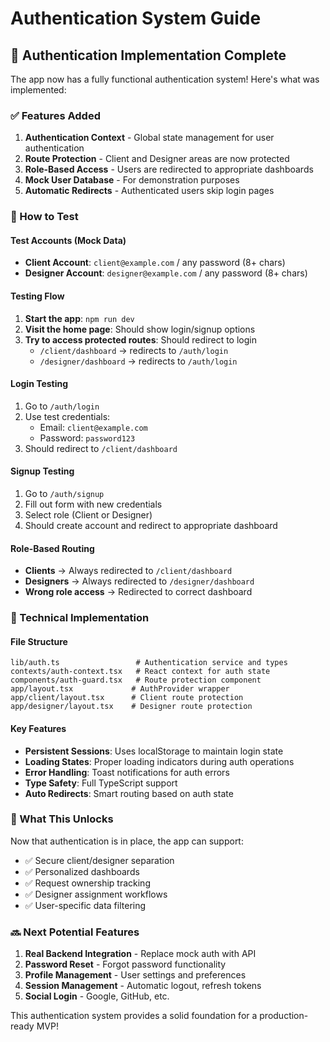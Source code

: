 # Authentication System Guide

## 🔐 Authentication Implementation Complete

The app now has a fully functional authentication system! Here's what was implemented:

### ✅ Features Added

1. **Authentication Context** - Global state management for user authentication
2. **Route Protection** - Client and Designer areas are now protected
3. **Role-Based Access** - Users are redirected to appropriate dashboards
4. **Mock User Database** - For demonstration purposes
5. **Automatic Redirects** - Authenticated users skip login pages

### 🧪 How to Test

#### Test Accounts (Mock Data)
- **Client Account**: `client@example.com` / any password (8+ chars)
- **Designer Account**: `designer@example.com` / any password (8+ chars)

#### Testing Flow
1. **Start the app**: `npm run dev`
2. **Visit the home page**: Should show login/signup options
3. **Try to access protected routes**: Should redirect to login
   - `/client/dashboard` → redirects to `/auth/login`
   - `/designer/dashboard` → redirects to `/auth/login`

#### Login Testing
1. Go to `/auth/login`
2. Use test credentials:
   - Email: `client@example.com` 
   - Password: `password123`
3. Should redirect to `/client/dashboard`

#### Signup Testing
1. Go to `/auth/signup`
2. Fill out form with new credentials
3. Select role (Client or Designer)
4. Should create account and redirect to appropriate dashboard

#### Role-Based Routing
- **Clients** → Always redirected to `/client/dashboard`
- **Designers** → Always redirected to `/designer/dashboard`
- **Wrong role access** → Redirected to correct dashboard

### 🔧 Technical Implementation

#### File Structure
```
lib/auth.ts                 # Authentication service and types
contexts/auth-context.tsx   # React context for auth state
components/auth-guard.tsx   # Route protection component
app/layout.tsx             # AuthProvider wrapper
app/client/layout.tsx      # Client route protection
app/designer/layout.tsx    # Designer route protection
```

#### Key Features
- **Persistent Sessions**: Uses localStorage to maintain login state
- **Loading States**: Proper loading indicators during auth operations
- **Error Handling**: Toast notifications for auth errors
- **Type Safety**: Full TypeScript support
- **Auto Redirects**: Smart routing based on auth state

### 🚀 What This Unlocks

Now that authentication is in place, the app can support:
- ✅ Secure client/designer separation
- ✅ Personalized dashboards
- ✅ Request ownership tracking
- ✅ Designer assignment workflows
- ✅ User-specific data filtering

### 🔜 Next Potential Features
1. **Real Backend Integration** - Replace mock auth with API
2. **Password Reset** - Forgot password functionality
3. **Profile Management** - User settings and preferences
4. **Session Management** - Automatic logout, refresh tokens
5. **Social Login** - Google, GitHub, etc.

This authentication system provides a solid foundation for a production-ready MVP!
